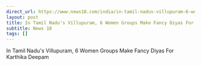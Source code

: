 ```yaml
---
direct_url: https://www.news18.com/india/in-tamil-nadus-villupuram-6-women-groups-make-fancy-diyas-for-karthika-deepam-8669399.html
layout: post
title: In Tamil Nadu's Villupuram, 6 Women Groups Make Fancy Diyas For Karthika Deepam
subtitle: News 18
tags: []
---
```


In Tamil Nadu's Villupuram, 6 Women Groups Make Fancy Diyas For Karthika Deepam
